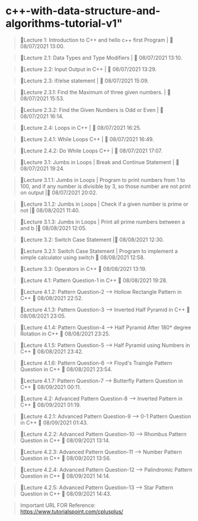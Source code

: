 # c++-with-data-structure-and-algorithms-tutorial-v1"

> 🛑Lecture 1: Introduction to C++ and hello c++ first Program | 📅 08/07/2021 13:00.

> 🛑Lecture 2.1: Data Types and Type Modifiers | 📅 08/07/2021 13:10.

> 🛑Lecture 2.2: Input Output in C++ | 📅 08/07/2021 13:29.

> 🛑Lecture 2.3: if/else statement | 📅 08/07/2021 15:09.

> 🛑Lecture 2.3.1: Find the Maximum of three given numbers. | 📅 08/07/2021 15:53.

> 🛑Lecture 2.3.2: Find the Given Numbers is Odd or Even | 📅 08/07/2021 16:14.

> 🛑Lecture 2.4: Loops in C++ | 📅 08/07/2021 16:25.

> 🛑Lecture 2.4.1: While Loops C++ | 📅 08/07/2021 16:49.

> 🛑Lecture 2.4.2: Do While Loops C++ | 📅 08/07/2021 17:07.

> 🛑Lecture 3.1: Jumbs in Loops | Break and Continue Statement | 📅 08/07/2021 19:24.

> 🛑Lecture 3.1.1: Jumbs in Loops | Program to print numbers from 1 to 100, and if any number is divisible by 3, so those number are not print on output |📅 08/07/2021 20:02.

> 🛑Lecture 3.1.2: Jumbs in Loops | Check if a given number is prime or not |📅 08/08/2021 11:40.

> 🛑Lecture 3.1.3: Jumbs in Loops | Print all prime numbers between a and b |📅 08/08/2021  12:05.

> 🛑Lecture 3.2: Switch Case Statement |📅 08/08/2021  12:30.

> 🛑Lecture 3.2.1: Switch Case Statement | Program to implement a simple calculator using switch 📅 08/08/2021  12:58.

> 🛑Lecture 3.3: Operators in C++ 📅 08/08/2021  13:19.

> 🛑Lecture 4.1: Pattern Question-1 in C++ 📅 08/08/2021  19:28.

> 🛑Lecture 4.1.2: Pattern Question-2 --> Hollow Rectangle Pattern in C++ 📅 08/08/2021  22:52.

> 🛑Lecture 4.1.3: Pattern Question-3 --> Inverted Half Pyramid in C++ 📅 08/08/2021  23:05.

> 🛑Lecture 4.1.4: Pattern Question-4 --> Half Pyramid After 180* degree Rotation in C++ 📅 08/08/2021  23:25.

> 🛑Lecture 4.1.5: Pattern Question-5 --> Half Pyramid using Numbers in C++ 📅 08/08/2021  23:42.

> 🛑Lecture 4.1.6: Pattern Question-6 --> Floyd's Traingle Pattern Question in C++ 📅 08/08/2021  23:54.

> 🛑Lecture 4.1.7: Pattern Question-7 --> Butterfly Pattern Question in C++ 📅 08/09/2021  00:11.

> 🛑Lecture 4.2: Advanced Pattern Question-8 --> Inverted Pattern in C++ 📅 08/09/2021  01:19.

> 🛑Lecture 4.2.1: Advanced Pattern Question-9 --> 0-1 Pattern Question in C++ 📅 08/09/2021  01:43.

> 🛑Lecture 4.2.2: Advanced Pattern Question-10 --> Rhombus Pattern Question in C++ 📅 08/09/2021  13:14.

> 🛑Lecture 4.2.3: Advanced Pattern Question-11 --> Number Pattern Question in C++ 📅 08/09/2021  13:56.

> 🛑Lecture 4.2.4: Advanced Pattern Question-12 --> Palindromic Pattern Question in C++ 📅 08/09/2021  14:14.

> 🛑Lecture 4.2.5: Advanced Pattern Question-13 --> Star Pattern Question in C++ 📅 08/09/2021  14:43.


>Important URL FOR Reference: <https://www.tutorialspoint.com/cplusplus/>


